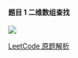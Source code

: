 #### 题目 1 二维数组查找

<img src="./01/01.png"></img>

[LeetCode 原题解析](https://leetcode-cn.com/problems/er-wei-shu-zu-zhong-de-cha-zhao-lcof/)